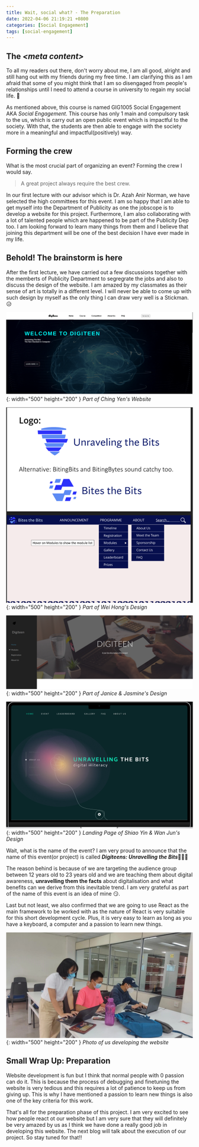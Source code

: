 ```yaml
---
title: Wait, social what? - The Preparation
date: 2022-04-06 21:19:21 +0800
categories: [Social Engagement]
tags: [social-engagement]
---
```


## The *\<__meta content__\>*
To all my readers out there, don't worry about me, I am all good, alright and still hang out with my friends during my free time. I am clarifying this as I am afraid that some of you might think that I am so disengaged from people's relationships until I need to attend a course in university to regain my social life. 🌚

As mentioned above, this course is named GIG1005 Social Engagement AKA *Social Engagement*. This course has only 1 main and compulsory task to the us, which is carry out an open public event which is impactful to the society. With that, the students are then able to engage with the society more in a meaningful and impactful(positively) way.


## Forming the crew
What is the most crucial part of organizing an event? Forming the crew I would say. 

> A great project always require the best crew.

In our first lecture with our advisor which is Dr. Azah Anir Norman, we have selected the high committees for this event. I am so happy that I am able to get myself into the Department of Publicity as one the jobscope is to develop a website for this project. Furthermore, I am also collaborating with a lot of talented people which are happened to be part of the Publicity Dep too. I am looking forward to learn many things from them and I believe that joining this department will be one of the best decision I have ever made in my life.  

## Behold! The brainstorm is here
After the first lecture, we have carried out a few discussions together with the memberts of Publicity Department to segregrate the jobs and also to discuss the design of the website. I am amazed by my classmates as their sense of art is totally in a different level. I will never be able to come up with such design by myself as the only thing I can draw very well is a Stickman.😥  

![Ching Yen's](/assets/images/social-engagement/ching-yen.png){: width="500" height="200" }
_Part of Ching Yen's Website_

![ Wei Hong's](/assets/images/social-engagement/wei-hong.png){: width="500" height="200" }
_Part of Wei Hong's Design_

![Janice & Jasmine's](/assets/images/social-engagement/janice-jasmin.png){: width="500" height="200" }
_Part of Janice & Jasmine's Design_

![Shiao Yin & Wan Jun's](/assets/images/social-engagement/shiaoyin-wanjun.png){: width="500" height="200" }
_Landing Page of Shiao Yin & Wan Jun's Design_

Wait, what is the name of the event? I am very proud to announce that the name of this event(or project) is called ***Digiteens: Unravelling the Bits***🎉🎉🎉  

The reason behind is because of we are targeting the audience group between 12 years old to 23 years old and we are teaching them about digital awareness, **unravelling them the facts** about digitalisation and what benefits can we derive from this inevitable trend. I am very grateful as part of the name of this event is an idea of mine 😏.

Last but not least, we also confirmed that we are going to use React as the main framework to be worked with as the nature of React is very suitable for this short development cycle. Plus, it is very easy to learn as long as you have a keyboard, a computer and a passion to learn new things.

![Photo of us developing the website](/assets/images/social-engagement/developing.jpeg){: width="500" height="200" }
_Photo of us developing the website_


## Small Wrap Up: Preparation
Website development is fun but I think that normal people with 0 passion can do it. This is because the process of debugging and finetuning the website is very tedious and this requires a lot of patience to keep us from giving up. This is why I have mentioned a passion to learn new things is also one of the key criteria for this work.  

That's all for the preparation phase of this project. I am very excited to see how people react ot our website but I am very sure that they will definitely be very amazed by us as I think we have done a really good job in developing this website. The next blog will talk about the execution of our project. So stay tuned for that!!